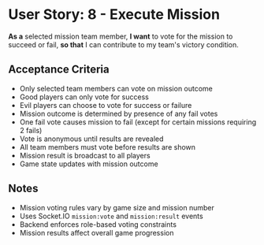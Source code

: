 # User Story: 8 - Execute Mission

**As a** selected mission team member,
**I want** to vote for the mission to succeed or fail,
**so that** I can contribute to my team's victory condition.

## Acceptance Criteria

* Only selected team members can vote on mission outcome
* Good players can only vote for success
* Evil players can choose to vote for success or failure
* Mission outcome is determined by presence of any fail votes
* One fail vote causes mission to fail (except for certain missions requiring 2 fails)
* Vote is anonymous until results are revealed
* All team members must vote before results are shown
* Mission result is broadcast to all players
* Game state updates with mission outcome

## Notes

* Mission voting rules vary by game size and mission number
* Uses Socket.IO `mission:vote` and `mission:result` events
* Backend enforces role-based voting constraints
* Mission results affect overall game progression
